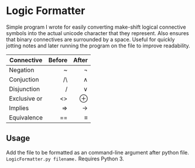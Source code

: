 Logic Formatter
=========

Simple program I wrote for easily converting make-shift logical connective 
symbols into the actual unicode character that they represent. Also ensures
that binary connectives are surrounded by a space. Useful for quickly jotting 
notes and later running the program on the file to improve readability.


|Connective  | Before | After |
| ---------- |-------:| -----:|
|Negation    | ~      | ¬     |
|Conjuction  | /\     | ∧     |
|Disjunction | \/     | ∨     |
|Exclusive or| <>     | ⊕     |
|Implies     | =>     | →     |
|Equivalence | ==     | ≡     |

Usage
------
Add the file to be formatted as an command-line argument after python file.
`LogicFormatter.py filename.`
Requires Python 3.